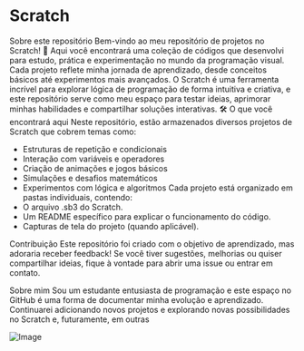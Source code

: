 # Scratch

Sobre este repositório
Bem-vindo ao meu repositório de projetos no Scratch! 🚀 Aqui você encontrará uma coleção de códigos que desenvolvi para estudo, prática e experimentação no mundo da programação visual. Cada projeto reflete minha jornada de aprendizado, desde conceitos básicos até experimentos mais avançados.
O Scratch é uma ferramenta incrível para explorar lógica de programação de forma intuitiva e criativa, e este repositório serve como meu espaço para testar ideias, aprimorar minhas habilidades e compartilhar soluções interativas.
🛠 O que você encontrará aqui
Neste repositório, estão armazenados diversos projetos de Scratch que cobrem temas como:
- Estruturas de repetição e condicionais 
- Interação com variáveis e operadores 
- Criação de animações e jogos básicos 
- Simulações e desafios matemáticos 
- Experimentos com lógica e algoritmos 
Cada projeto está organizado em pastas individuais, contendo:
- O arquivo .sb3 do Scratch.
- Um README específico para explicar o funcionamento do código.
- Capturas de tela do projeto (quando aplicável).

Contribuição
Este repositório foi criado com o objetivo de aprendizado, mas adoraria receber feedback! Se você tiver sugestões, melhorias ou quiser compartilhar ideias, fique à vontade para abrir uma issue ou entrar em contato.

 Sobre mim
Sou um estudante entusiasta de programação e este espaço no GitHub é uma forma de documentar minha evolução e aprendizado. Continuarei adicionando novos projetos e explorando novas possibilidades no Scratch e, futuramente, em outras 

![Image](https://github.com/user-attachments/assets/216f5857-796c-48d2-a2dd-050a290b41d7)
